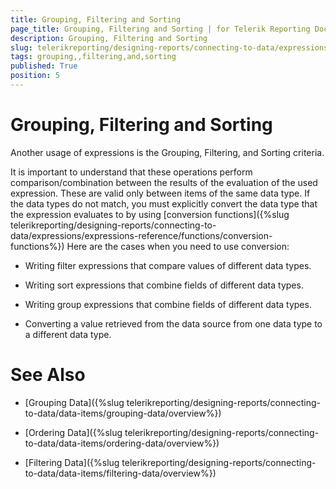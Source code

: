 ```yaml
---
title: Grouping, Filtering and Sorting
page_title: Grouping, Filtering and Sorting | for Telerik Reporting Documentation
description: Grouping, Filtering and Sorting
slug: telerikreporting/designing-reports/connecting-to-data/expressions/using-expressions/grouping,-filtering-and-sorting
tags: grouping,,filtering,and,sorting
published: True
position: 5
---
```


# Grouping, Filtering and Sorting

Another usage of expressions is the Grouping, Filtering, and Sorting criteria.

It is important to understand that these operations perform comparison/combination between the results of the evaluation of the used expression. These are valid only between items of the same data type. If the data types do not match, you must explicitly convert the data type that the expression evaluates to by using [conversion functions]({%slug telerikreporting/designing-reports/connecting-to-data/expressions/expressions-reference/functions/conversion-functions%}) Here are the cases when you need to use conversion:

* Writing filter expressions that compare values of different data types.

* Writing sort expressions that combine fields of different data types.

* Writing group expressions that combine fields of different data types.

* Converting a value retrieved from the data source from one data type to a different data type.

# See Also

 * [Grouping Data]({%slug telerikreporting/designing-reports/connecting-to-data/data-items/grouping-data/overview%})

 * [Ordering Data]({%slug telerikreporting/designing-reports/connecting-to-data/data-items/ordering-data/overview%})

 * [Filtering Data]({%slug telerikreporting/designing-reports/connecting-to-data/data-items/filtering-data/overview%})

